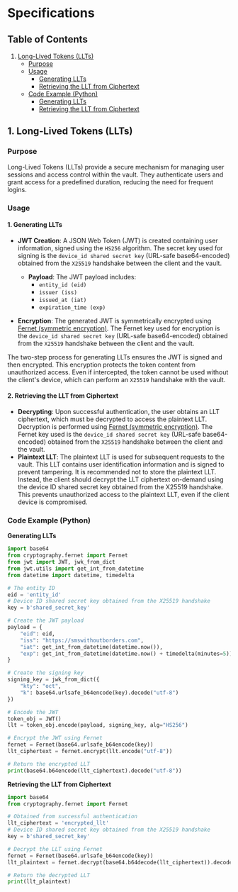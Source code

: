 # Specifications

## Table of Contents

1. [Long-Lived Tokens (LLTs)](#1-long-lived-tokens-llts)
   - [Purpose](#purpose)
   - [Usage](#usage)
     - [Generating LLTs](#1-generating-llts)
     - [Retrieving the LLT from Ciphertext](#2-retrieving-the-llt-from-ciphertext)
   - [Code Example (Python)](#code-example-python)
     - [Generating LLTs](#generating-llts)
     - [Retrieving the LLT from Ciphertext](#retrieving-the-llt-from-ciphertext)

## 1. Long-Lived Tokens (LLTs)

### Purpose

Long-Lived Tokens (LLTs) provide a secure mechanism for managing user sessions
and access control within the vault. They authenticate users and grant access
for a predefined duration, reducing the need for frequent logins.

### Usage

#### 1. Generating LLTs

- **JWT Creation**: A JSON Web Token (JWT) is created containing user
  information, signed using the `HS256` algorithm. The secret key used for
  signing is the `device_id shared secret key` (URL-safe base64-encoded)
  obtained from the `X25519` handshake between the client and the vault.

  - **Payload**: The JWT payload includes:
    - `entity_id (eid)`
    - `issuer (iss)`
    - `issued_at (iat)`
    - `expiration_time (exp)`

- **Encryption**: The generated JWT is symmetrically encrypted using
  [Fernet (symmetric encryption)](https://cryptography.io/en/latest/fernet/).
  The Fernet key used for encryption is the `device_id shared secret key`
  (URL-safe base64-encoded) obtained from the `X25519` handshake between the
  client and the vault.

The two-step process for generating LLTs ensures the JWT is signed and then
encrypted. This encryption protects the token content from unauthorized access.
Even if intercepted, the token cannot be used without the client's device, which
can perform an `X25519` handshake with the vault.

#### 2. Retrieving the LLT from Ciphertext

- **Decrypting**: Upon successful authentication, the user obtains an LLT
  ciphertext, which must be decrypted to access the plaintext LLT. Decryption is
  performed using
  [Fernet (symmetric encryption)](https://cryptography.io/en/latest/fernet/).
  The Fernet key used is the `device_id shared secret key` (URL-safe
  base64-encoded) obtained from the `X25519` handshake between the client and
  the vault.
- **Plaintext LLT**: The plaintext LLT is used for subsequent requests to the
  vault. This LLT contains user identification information and is signed to
  prevent tampering. It is recommended not to store the plaintext LLT. Instead,
  the client should decrypt the LLT ciphertext on-demand using the device ID
  shared secret key obtained from the X25519 handshake. This prevents
  unauthorized access to the plaintext LLT, even if the client device is
  compromised.

### Code Example (Python)

**Generating LLTs**

```python
import base64
from cryptography.fernet import Fernet
from jwt import JWT, jwk_from_dict
from jwt.utils import get_int_from_datetime
from datetime import datetime, timedelta

# The entity ID
eid = 'entity_id'
# Device ID shared secret key obtained from the X25519 handshake
key = b'shared_secret_key'

# Create the JWT payload
payload = {
    "eid": eid,
    "iss": "https://smswithoutborders.com",
    "iat": get_int_from_datetime(datetime.now()),
    "exp": get_int_from_datetime(datetime.now() + timedelta(minutes=5)),
}

# Create the signing key
signing_key = jwk_from_dict({
    "kty": "oct",
    "k": base64.urlsafe_b64encode(key).decode("utf-8")
})

# Encode the JWT
token_obj = JWT()
llt = token_obj.encode(payload, signing_key, alg="HS256")

# Encrypt the JWT using Fernet
fernet = Fernet(base64.urlsafe_b64encode(key))
llt_ciphertext = fernet.encrypt(llt.encode("utf-8"))

# Return the encrypted LLT
print(base64.b64encode(llt_ciphertext).decode("utf-8"))
```

**Retrieving the LLT from Ciphertext**

```python
import base64
from cryptography.fernet import Fernet

# Obtained from successful authentication
llt_ciphertext = 'encrypted_llt'
# Device ID shared secret key obtained from the X25519 handshake
key = b'shared_secret_key'

# Decrypt the LLT using Fernet
fernet = Fernet(base64.urlsafe_b64encode(key))
llt_plaintext = fernet.decrypt(base64.b64decode(llt_ciphertext)).decode("utf-8")

# Return the decrypted LLT
print(llt_plaintext)
```
